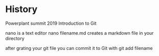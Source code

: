 # History 

Powerplant summit 2019 Introduction to Git

nano is a text editor    nano filename.md creates a markdown file in your directory 

after grating your git file you can commit it to Git with git add filename
